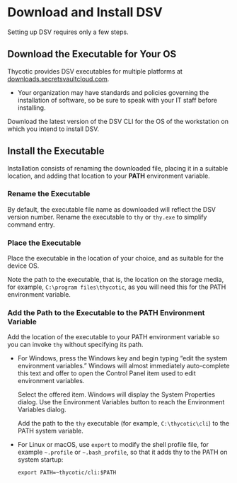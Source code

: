﻿[title]: # (Download and Install DSV)
[tags]: # (,)
[priority]: # (1200)

# Download and Install DSV

Setting up DSV requires only a few steps.

## Download the Executable for Your OS

Thycotic provides DSV executables for multiple platforms at [downloads.secretsvaultcloud.com](https://downloads.secretsvaultcloud.com/).

* Your organization may have standards and policies governing the installation of software, so be sure to speak with your IT staff before installing.

Download the latest version of the DSV CLI for the OS of the workstation on which you intend to install DSV.

## Install the Executable

Installation consists of renaming the downloaded file, placing it in a suitable location, and adding that location to your **PATH** environment variable.

### Rename the Executable

By default, the executable file name as downloaded will reflect the DSV version number. Rename the executable to `thy` or `thy.exe` to simplify command entry.

### Place the Executable

Place the executable in the location of your choice, and as suitable for the device OS.

Note the path to the executable, that is, the location on the storage media, for example, `C:\program files\thycotic`, as you will need this for the PATH environment variable.

### Add the Path to the Executable to the PATH Environment Variable

Add the location of the executable to your PATH environment variable so you can invoke `thy` without specifying its path.

* For Windows, press the Windows key and begin typing “edit the system environment variables.” Windows will almost immediately auto-complete this text and offer to open the Control Panel item used to edit environment variables.

  Select the offered item. Windows will display the System Properties dialog. Use the Environment Variables button to reach the Environment Variables dialog.

  Add the path to the `thy` executable (for example, `C:\thycotic\cli`) to the PATH system variable.

* For Linux or macOS, use `export` to modify the shell profile file, for example `~.profile` or `~.bash_profile`, so that it adds thy to the PATH on system startup:

  `export PATH=~thycotic/cli:$PATH`

